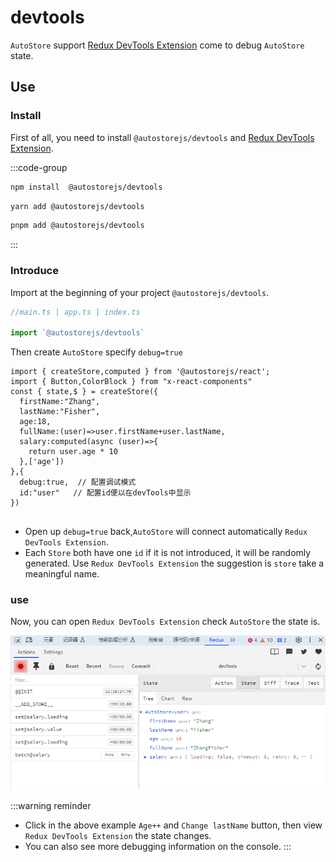 # devtools

 `AutoStore` support [Redux DevTools Extension](https://github.com/reduxjs/redux-devtools) come to debug `AutoStore` state.

## Use

### Install

First of all, you need to install `@autostorejs/devtools` and [Redux DevTools Extension](https://github.com/reduxjs/redux-devtools).

:::code-group

```bash [npm]
npm install  @autostorejs/devtools
```

```bash [yarn]
yarn add @autostorejs/devtools
```

```bash [pnpm]
pnpm add @autostorejs/devtools
``` 
:::

### Introduce

Import at the beginning of your project `@autostorejs/devtools`.

```ts
//main.ts | app.ts | index.ts

import `@autostorejs/devtools` 

```

Then create `AutoStore` specify `debug=true` 

```tsx {12-13}
import { createStore,computed } from '@autostorejs/react';
import { Button,ColorBlock } from "x-react-components" 
const { state,$ } = createStore({
  firstName:"Zhang",
  lastName:"Fisher",
  age:18,
  fullName:(user)=>user.firstName+user.lastName,
  salary:computed(async (user)=>{
    return user.age * 10
  },['age'])
},{
  debug:true,  // 配置调试模式
  id:"user"   // 配置id便以在devTools中显示
})
  
``` 

<demo react ="debug/devTool.tsx"/>

- Open up `debug=true` back,`AutoStore` will connect automatically `Redux DevTools Extension`.
- Each `Store` both have one `id` if it is not introduced, it will be randomly generated. Use `Redux DevTools Extension` the suggestion is `store` take a meaningful name.

### use

Now, you can open `Redux DevTools Extension` check `AutoStore` the state is.

 ![devtools](./devtools.png) 


:::warning reminder
- Click in the above example `Age++` and `Change lastName` button, then view `Redux DevTools Extension` the state changes.
- You can also see more debugging information on the console.
:::